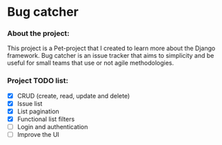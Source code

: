 # Bug catcher

### About the project:
This project is a Pet-project that I created to learn more about the Django framework. Bug catcher is an issue tracker 
that aims to simplicity and be useful for small teams that use or not agile methodologies. 

### Project TODO list:
- [x] CRUD (create, read, update and delete)
- [x] Issue list
- [x] List pagination
- [x] Functional list filters
- [ ] Login and authentication
- [ ] Improve the UI
